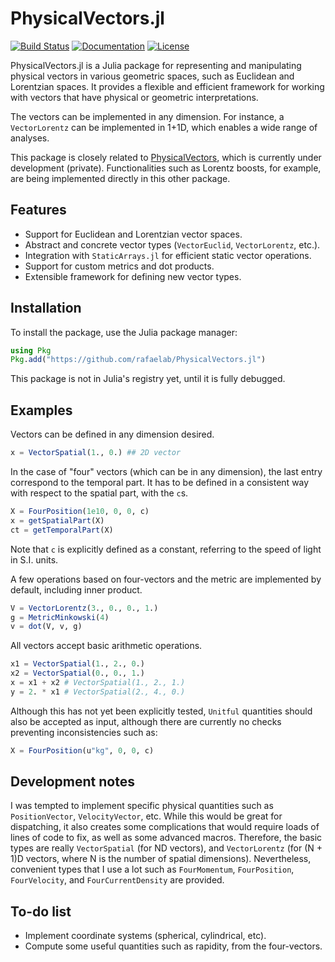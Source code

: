 # PhysicalVectors.jl


[![Build Status](https://github.com/rafaelab/PhysicalVectors.jl/actions/workflows/Documentation.yml/badge.svg)](https://github.com/rafaelab/PhysicalVectors.jl/actions)
[![Documentation](https://img.shields.io/badge/docs-stable-blue.svg)](https://rafaelab.github.io/PhysicalVectors.jl/index.html)
[![License](https://img.shields.io/badge/license-MIT-green.svg)](LICENSE)


PhysicalVectors.jl is a Julia package for representing and manipulating physical vectors in various geometric spaces, such as Euclidean and Lorentzian spaces. 
It provides a flexible and efficient framework for working with vectors that have physical or geometric interpretations.

The vectors can be implemented in any dimension. 
For instance, a `VectorLorentz` can be implemented in 1+1D, which enables a wide range of analyses.

This package is closely related to [PhysicalVectors](https://github.com/rafaelab/PhysicalVectors.jl), which is currently under development (private).
Functionalities such as Lorentz boosts, for example, are being implemented directly in this other package.


## Features

- Support for Euclidean and Lorentzian vector spaces.
- Abstract and concrete vector types (`VectorEuclid`, `VectorLorentz`, etc.).
- Integration with `StaticArrays.jl` for efficient static vector operations.
- Support for custom metrics and dot products.
- Extensible framework for defining new vector types.


## Installation

To install the package, use the Julia package manager:
 ```julia
using Pkg
Pkg.add("https://github.com/rafaelab/PhysicalVectors.jl")
```

This package is not in Julia's registry yet, until it is fully debugged.


## Examples

Vectors can be defined in any dimension desired.
```julia
x = VectorSpatial(1., 0.) ## 2D vector
```

In the case of "four" vectors (which can be in any dimension), the last entry correspond to the temporal part.
It has to be defined in a consistent way with respect to the spatial part, with the `c`s.
```julia
X = FourPosition(1e10, 0, 0, c)
x = getSpatialPart(X)
ct = getTemporalPart(X)
```
Note that `c` is explicitly defined as a constant, referring to the speed of light in S.I. units.

A few operations based on four-vectors and the metric are implemented by default, including inner product.
```julia
V = VectorLorentz(3., 0., 0., 1.)
g = MetricMinkowski(4)
v = dot(V, v, g)
```

All vectors accept basic arithmetic operations.
```julia
x1 = VectorSpatial(1., 2., 0.)
x2 = VectorSpatial(0., 0., 1.)
x = x1 + x2 # VectorSpatial(1., 2., 1.)
y = 2. * x1 # VectorSpatial(2., 4., 0.)
```


Although this has not yet been explicitly tested, `Unitful` quantities should also be accepted as input, although there are currently no checks preventing inconsistencies such as:
```julia
X = FourPosition(u"kg", 0, 0, c)
```



## Development notes

I was tempted to implement specific physical quantities such as `PositionVector`, `VelocityVector`, etc.
While this would be great for dispatching, it also creates some complications that would require loads of lines of code to fix, as well as some advanced macros.
Therefore, the basic types are really `VectorSpatial` (for ND vectors), and `VectorLorentz` (for (N + 1)D vectors, where N is the number of spatial dimensions).
Nevertheless, convenient types that I use a lot such as `FourMomentum`, `FourPosition`, `FourVelocity`, and `FourCurrentDensity` are provided.


## To-do list

- Implement coordinate systems (spherical, cylindrical, etc).
- Compute some useful quantities such as rapidity, from the four-vectors. 

